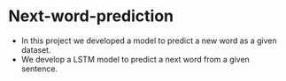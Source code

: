 # Next-word-prediction
- In this project we developed a model to predict a new word as a given dataset.
- We develop a LSTM model to predict a next word from a given sentence.
